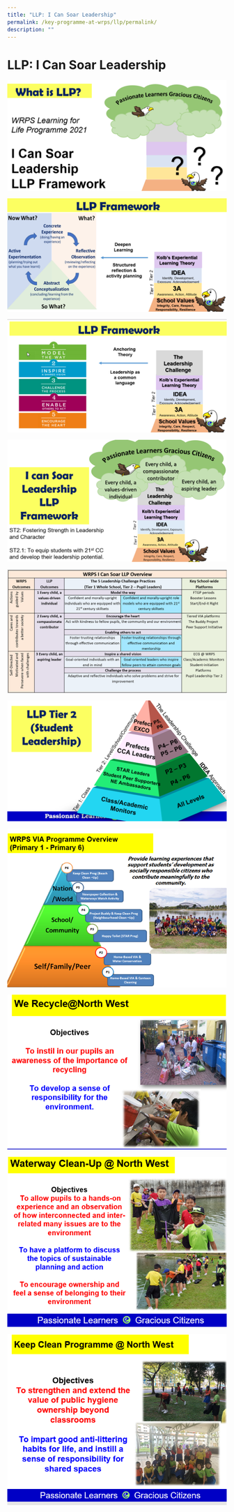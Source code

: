 ```yaml
---
title: "LLP: I Can Soar Leadership"
permalink: /key-programme-at-wrps/llp/permalink/
description: ""
---
```

LLP: I Can Soar Leadership
==========================
![](/images/llp1.png)

![](/images/llp2.png)

![](/images/llp3.png)

![](/images/llp4.png)

![](/images/llp5.png)

![](/images/llp6.png)

![](/images/llp7.png)

![](/images/llp8.png)

![](/images/llp9.png)

![](/images/llp10.png)